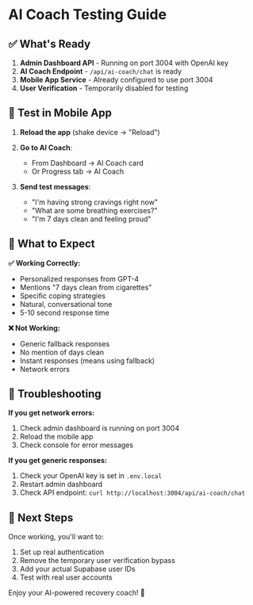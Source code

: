 # AI Coach Testing Guide

## ✅ What's Ready
1. **Admin Dashboard API** - Running on port 3004 with OpenAI key
2. **AI Coach Endpoint** - `/api/ai-coach/chat` is ready
3. **Mobile App Service** - Already configured to use port 3004
4. **User Verification** - Temporarily disabled for testing

## 📱 Test in Mobile App

1. **Reload the app** (shake device → "Reload")

2. **Go to AI Coach**:
   - From Dashboard → AI Coach card
   - Or Progress tab → AI Coach

3. **Send test messages**:
   - "I'm having strong cravings right now"
   - "What are some breathing exercises?"
   - "I'm 7 days clean and feeling proud"

## 🎯 What to Expect

**✅ Working Correctly:**
- Personalized responses from GPT-4
- Mentions "7 days clean from cigarettes"
- Specific coping strategies
- Natural, conversational tone
- 5-10 second response time

**❌ Not Working:**
- Generic fallback responses
- No mention of days clean
- Instant responses (means using fallback)
- Network errors

## 🐛 Troubleshooting

**If you get network errors:**
1. Check admin dashboard is running on port 3004
2. Reload the mobile app
3. Check console for error messages

**If you get generic responses:**
1. Check your OpenAI key is set in `.env.local`
2. Restart admin dashboard
3. Check API endpoint: `curl http://localhost:3004/api/ai-coach/chat`

## 🚀 Next Steps

Once working, you'll want to:
1. Set up real authentication
2. Remove the temporary user verification bypass
3. Add your actual Supabase user IDs
4. Test with real user accounts

Enjoy your AI-powered recovery coach! 🎉 